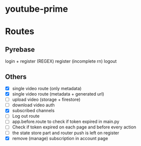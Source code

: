 # youtube-prime

# Routes

## Pyrebase

login + register (REGEX)
register (incomplete rn)
logout

## Others

- [x] single video route (only metadata)
- [x] single video route (metadata + generated url)
- [ ] upload video (storage + firestore)
- [ ] download video auth
- [x] subscribed channels
- [ ] Log out route
- [ ] app.before.route to check if token expired in main.py
- [ ] Check if token expired on each page and before every action
- [ ] the state store part and router push is left on register
- [x] remove (manage) subscription in account page
